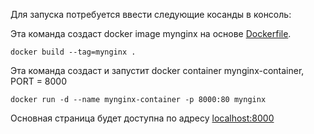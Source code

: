 Для запуска потребуется ввести следующие косанды в консоль:

Эта команда создаст docker image mynginx на основе [Dockerfile](Dockerfile).

    docker build --tag=mynginx .

Эта команда создаст и запустит docker container mynginx-container, PORT = 8000


    docker run -d --name mynginx-container -p 8000:80 mynginx

Основная страница будет доступна по адресу [localhost:8000](localhost:8000)
